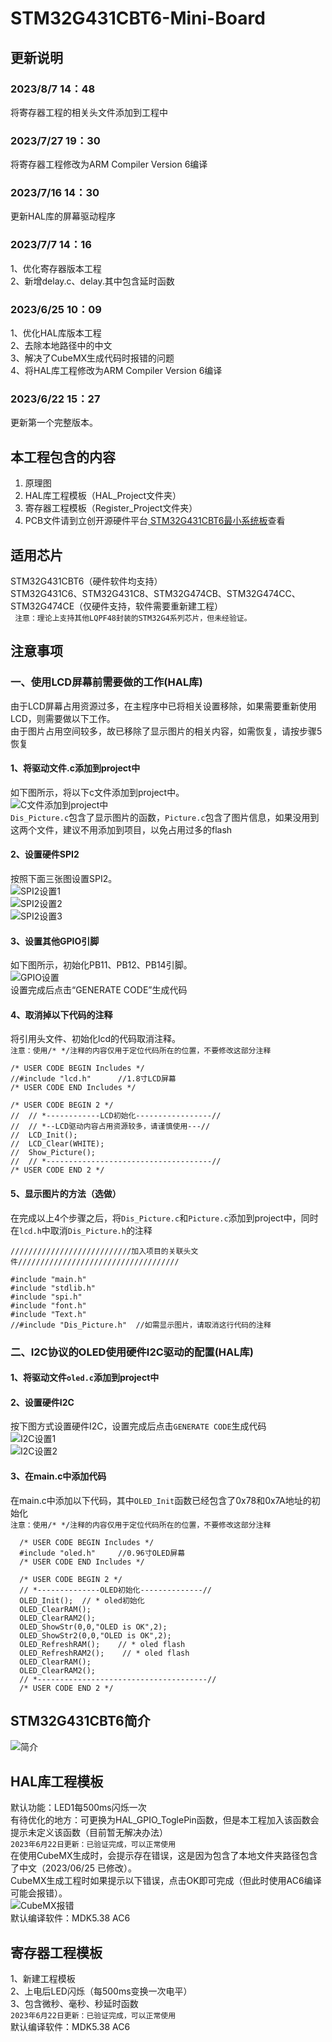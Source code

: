 # STM32G431CBT6-Mini-Board
## 更新说明
### 2023/8/7 14：48
将寄存器工程的相关头文件添加到工程中<br>
### 2023/7/27 19：30
将寄存器工程修改为ARM Compiler Version 6编译<br>
### 2023/7/16 14：30
更新HAL库的屏幕驱动程序<br>
### 2023/7/7 14：16
1、优化寄存器版本工程<br>
2、新增delay.c、delay.其中包含延时函数<br>
### 2023/6/25 10：09
1、优化HAL库版本工程<br>
2、去除本地路径中的中文<br>
3、解决了CubeMX生成代码时报错的问题<br>
4、将HAL库工程修改为ARM Compiler Version 6编译<br>
### 2023/6/22 15：27
更新第一个完整版本。<br>

## 本工程包含的内容
1. 原理图<br>
2. HAL库工程模板（HAL_Project文件夹）<br>
3. 寄存器工程模板（Register_Project文件夹）<br>
4. PCB文件请到立创开源硬件平台[
STM32G431CBT6最小系统板](https://oshwhub.com/dc123456/stm32g431cbt6-zui-xiao-xi-tong-ban)查看<br>

## 适用芯片
STM32G431CBT6（硬件软件均支持）<br>
STM32G431C6、STM32G431C8、STM32G474CB、STM32G474CC、STM32G474CE（仅硬件支持，软件需要重新建工程）<br>
``` 注意：理论上支持其他LQPF48封装的STM32G4系列芯片，但未经验证。```
<br>

## 注意事项
### 一、使用LCD屏幕前需要做的工作(HAL库)
由于LCD屏幕占用资源过多，在主程序中已将相关设置移除，如果需要重新使用LCD，则需要做以下工作。<br>
由于图片占用空间较多，故已移除了显示图片的相关内容，如需恢复，请按步骤5恢复
#### 1、将驱动文件.c添加到project中
如下图所示，将以下c文件添加到project中。<br>
![C文件添加到project中](https://github.com/Harvey8665/STM32G431CBT6-Mini-Board/blob/master/picture/project.png)<br>
`Dis_Picture.c`包含了显示图片的函数，`Picture.c`包含了图片信息，如果没用到这两个文件，建议不用添加到项目，以免占用过多的flash<br>
#### 2、设置硬件SPI2
按照下面三张图设置SPI2。<br>
![SPI2设置1](https://github.com/Harvey8665/STM32G431CBT6-Mini-Board/blob/master/picture/spi21.png)<br>
![SPI2设置2](https://github.com/Harvey8665/STM32G431CBT6-Mini-Board/blob/master/picture/spi22.png)<br>
![SPI2设置3](https://github.com/Harvey8665/STM32G431CBT6-Mini-Board/blob/master/picture/spi23.png)<br>
#### 3、设置其他GPIO引脚
如下图所示，初始化PB11、PB12、PB14引脚。<br>
![GPIO设置](https://github.com/Harvey8665/STM32G431CBT6-Mini-Board/blob/master/picture/gpio.png)<br>
设置完成后点击“GENERATE CODE”生成代码<br>
#### 4、取消掉以下代码的注释
将引用头文件、初始化lcd的代码取消注释。<br>
`注意：使用/* */注释的内容仅用于定位代码所在的位置，不要修改这部分注释`<br>
```
/* USER CODE BEGIN Includes */
//#include "lcd.h"      //1.8寸LCD屏幕
/* USER CODE END Includes */

/* USER CODE BEGIN 2 */
//  // *------------LCD初始化-----------------//
//  // *--LCD驱动内容占用资源较多，请谨慎使用---//
//  LCD_Init();
//  LCD_Clear(WHITE);
//  Show_Picture();
//  // *-------------------------------------//
/* USER CODE END 2 */
```
#### 5、显示图片的方法（选做）
在完成以上4个步骤之后，将`Dis_Picture.c`和`Picture.c`添加到project中，同时在`lcd.h`中取消`Dis_Picture.h`的注释<br>
```
///////////////////////////加入项目的关联头文件////////////////////////////////////

#include "main.h"
#include "stdlib.h"
#include "spi.h"
#include "font.h"
#include "Text.h"
//#include "Dis_Picture.h"  //如需显示图片，请取消这行代码的注释
```
### 二、I2C协议的OLED使用硬件I2C驱动的配置(HAL库)
#### 1、将驱动文件`oled.c`添加到project中
#### 2、设置硬件I2C
按下图方式设置硬件I2C，设置完成后点击`GENERATE CODE`生成代码<br>
![I2C设置1](https://github.com/Harvey8665/STM32G431CBT6-Mini-Board/blob/master/picture/i2c31.png)<br>
![I2C设置2](https://github.com/Harvey8665/STM32G431CBT6-Mini-Board/blob/master/picture/i2c32.png)<br>
#### 3、在main.c中添加代码
在main.c中添加以下代码，其中`OLED_Init`函数已经包含了0x78和0x7A地址的初始化<br>
`注意：使用/* */注释的内容仅用于定位代码所在的位置，不要修改这部分注释`<br>
```
  /* USER CODE BEGIN Includes */
  #include "oled.h"     //0.96寸OLED屏幕
  /* USER CODE END Includes */

  /* USER CODE BEGIN 2 */
  // *--------------OLED初始化--------------//
  OLED_Init();  // * oled初始化
  OLED_ClearRAM();
  OLED_ClearRAM2();
  OLED_ShowStr(0,0,"OLED is OK",2);
  OLED_ShowStr2(0,0,"OLED is OK",2);
  OLED_RefreshRAM();    // * oled flash
  OLED_RefreshRAM2();    // * oled flash
  OLED_ClearRAM();
  OLED_ClearRAM2();
  // *--------------------------------------//
  /* USER CODE END 2 */
```

## STM32G431CBT6简介
![简介](https://github.com/Harvey8665/STM32G431CBT6-Mini-Board/blob/master/picture/stm32g431cb.jpg)<br>

## HAL库工程模板
默认功能：LED1每500ms闪烁一次<br>
有待优化的地方：可更换为HAL_GPIO_ToglePin函数，但是本工程加入该函数会提示未定义该函数（目前暂无解决办法）<br>
```2023年6月22日更新：已验证完成，可以正常使用```<br>
在使用CubeMX生成时，会提示存在错误，这是因为包含了本地文件夹路径包含了中文（2023/06/25 已修改）。<br>
CubeMX生成工程时如果提示以下错误，点击OK即可完成（但此时使用AC6编译可能会报错）。<br>
![CubeMX报错](https://github.com/Harvey8665/STM32G431CBT6-Mini-Board/blob/master/picture/Cube_MX_Error.png)<br>
默认编译软件：MDK5.38 AC6<br>

## 寄存器工程模板
1、新建工程模板<br>
2、上电后LED闪烁（每500ms变换一次电平）<br>
3、包含微秒、毫秒、秒延时函数<br>
```2023年6月22日更新：已验证完成，可以正常使用```<br>
默认编译软件：MDK5.38 AC6<br>

